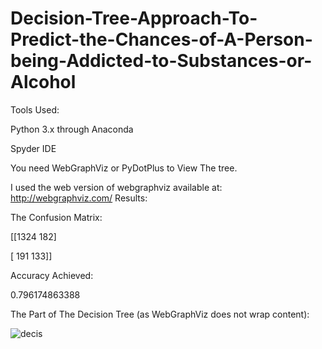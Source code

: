 # Decision-Tree-Approach-To-Predict-the-Chances-of-A-Person-being-Addicted-to-Substances-or-Alcohol

Tools Used:

Python 3.x through Anaconda

Spyder IDE
 
You need WebGraphViz or PyDotPlus to View The tree.

I used the web version of webgraphviz available at:  http://webgraphviz.com/ 
Results:

The Confusion Matrix:

[[1324 182]

 [ 191 133]]
 
 
Accuracy Achieved:

0.796174863388


The Part of The Decision Tree (as WebGraphViz does not wrap content):

![decis](https://user-images.githubusercontent.com/19201530/34082178-9b22c166-e37f-11e7-9a19-8247f104f774.png)

